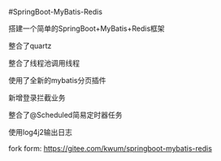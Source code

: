 #SpringBoot-MyBatis-Redis

搭建一个简单的SpringBoot+MyBatis+Redis框架

整合了quartz

整合了线程池调用线程

使用了全新的mybatis分页插件

新增登录拦截业务

整合了@Scheduled简易定时器任务

使用log4j2输出日志


fork form: https://gitee.com/kwum/springboot-mybatis-redis